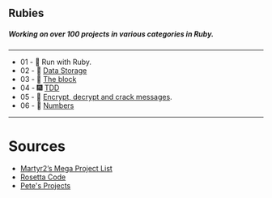 ## Rubies
##### Working on over 100 projects in various categories in Ruby.
------

* 01 - :gem: Run with Ruby.
* 02 - :office: [Data Storage](https://github.com/AhmedNadar/rubies/tree/master/01_pandas/recipe)
* 03 - :bento: [The block](https://github.com/AhmedNadar/rubies/tree/master/03_block_review)
* 04 - :fireworks: [TDD](https://github.com/AhmedNadar/rubies/tree/master/04_tdd/furlong)
* 05 - :closed_lock_with_key: [Encrypt, decrypt and crack messages](https://github.com/AhmedNadar/rubies/tree/master/05_encryptor).
* 06 - :100: [Numbers](https://github.com/AhmedNadar/rubies/tree/master/Numbers)


-------
Sources
=======

* [Martyr2’s Mega Project List](http://www.dreamincode.net/forums/topic/78802-martyr2s-mega-project-ideas-list/)
* [Rosetta Code](http://rosettacode.org/)
* [Pete's Projects](https://github.com/petehuang/Projects)
